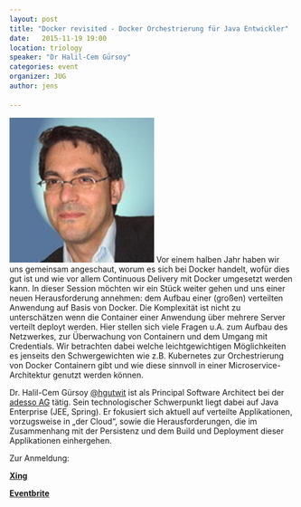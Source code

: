 ```yaml
---
layout: post
title: "Docker revisited - Docker Orchestrierung für Java Entwickler"
date:   2015-11-19 19:00
location: triology
speaker: "Dr Halil-Cem Gürsoy"
categories: event
organizer: JUG
author: jens
 
---
```

<img src="/assets/articles/2015/halil-cem.jpg" class="speaker" />
Vor einem halben Jahr haben wir uns gemeinsam angeschaut, worum es sich bei Docker handelt, wofür 
dies gut ist und wie vor allem Continuous Delivery mit Docker umgesetzt werden kann.
In dieser Session möchten wir ein Stück weiter gehen und uns einer neuen Herausforderung annehmen: 
dem Aufbau einer (großen) verteilten Anwendung auf Basis von Docker. Die Komplexität ist nicht zu 
unterschätzen wenn die Container einer Anwendung über mehrere Server verteilt deployt werden. Hier 
stellen sich viele Fragen u.A. zum Aufbau des Netzwerkes, zur Überwachung von Containern und dem 
Umgang mit Credentials.
Wir betrachten dabei welche leichtgewichtigen Möglichkeiten es jenseits den Schwergewichten wie z.B. 
Kubernetes zur Orchestrierung von Docker Containern gibt und wie diese sinnvoll in einer 
Microservice-Architektur genutzt werden können.

Dr. Halil-Cem Gürsoy [@hgutwit](https://twitter.com/hgutwit) ist als Principal Software Architect bei der 
[adesso AG](http://www.adesso.de) tätig. Sein technologischer Schwerpunkt liegt dabei auf Java 
Enterprise (JEE, Spring). Er fokusiert sich aktuell auf verteilte Applikationen, vorzugsweise in 
„der Cloud“, sowie die Herausforderungen, die im Zusammenhang mit der Persistenz und dem Build und 
Deployment dieser Applikationen einhergehen.

Zur Anmeldung:

**[Xing](https://www.xing.com/events/docker-revisited-docker-orchestrierung-java-entwickler-1614964)**

**[Eventbrite](https://www.eventbrite.de/e/docker-revisited-docker-orchestrierung-fur-java-entwickler-tickets-19235472817)**